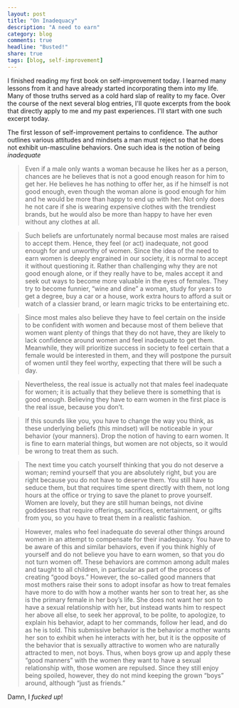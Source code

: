 ```yaml
---
layout: post
title: "On Inadequacy"
description: "A need to earn"
category: blog
comments: true
headline: "Busted!"
share: true
tags: [blog, self-improvement]
---
```

I finished reading my first book on self-improvement today.  I learned many lessons from it and have already started incorporating them into my life.  Many of those truths served as a cold hard slap of reality to my face.  Over the course of the next several blog entries, I'll quote excerpts from the book that directly apply to me and my past experiences.  I'll start with one such excerpt today.

The first lesson of self-improvement pertains to confidence.  The author outlines various attitudes and mindsets a man must reject so that he does not exhibit un-masculine behaviors.  One such idea is the notion of being *inadequate*

> Even if a male only wants a woman because he likes her as a person, chances are he believes that is not a good enough reason for him to get her. He believes he has nothing to offer her, as if he himself is not good enough, even though the woman alone is good enough for him and he would be more than happy to end up with her. Not only does he not care if she is wearing expensive clothes with the trendiest brands, but he would also be more than happy to have her even without any clothes at all.

> Such beliefs are unfortunately normal because most males are raised to accept them. Hence, they feel (or act) inadequate, not good enough for and unworthy of women. Since the idea of the need to earn women is deeply engrained in our society, it is normal to accept it without questioning it. Rather than challenging why they are not good enough alone, or if they really have to be, males accept it and seek out ways to become more valuable in the eyes of females. They try to become funnier, “wine and dine” a woman, study for years to get a degree, buy a car or a house, work extra hours to afford a suit or watch of a classier brand, or learn magic tricks to be entertaining etc.

> Since most males also believe they have to feel certain on the inside to be confident with women and because most of them believe that women want plenty of things that they do not have, they are likely to lack confidence around women and feel inadequate to get them. Meanwhile, they will prioritize success in society to feel certain that a female would be interested in them, and they will postpone the pursuit of women until they feel worthy, expecting that there will be such a day.

> Nevertheless, the real issue is actually not that males feel inadequate for women; it is actually that they believe there is something that is good enough. Believing they have to earn women in the first place is the real issue, because you don’t.

> If this sounds like you, you have to change the way you think, as these underlying beliefs (this mindset) will be noticeable in your behavior (your manners). Drop the notion of having to earn women. It is fine to earn material things, but women are not objects, so it would be wrong to treat them as such.

> The next time you catch yourself thinking that you do not deserve a woman; remind yourself that you are absolutely right, but you are right because you do not have to deserve them. You still have to seduce them, but that requires time spent directly with them, not long hours at the office or trying to save the planet to prove yourself. Women are lovely, but they are still human beings, not divine goddesses that require offerings, sacrifices, entertainment, or gifts from you, so you have to treat them in a realistic fashion.

> However, males who feel inadequate do several other things around women in an attempt to compensate for their inadequacy. You have to be aware of this and similar behaviors, even if you think highly of yourself and do not believe you have to earn women, so that you do not turn women off. These behaviors are common among adult males and taught to all children, in particular as part of the process of creating “good boys.” However, the so-called good manners that most mothers raise their sons to adopt insofar as how to treat females have more to do with how a mother wants her son to treat her, as she is the primary female in her boy’s life. She does not want her son to have a sexual relationship with her, but instead wants him to respect her above all else, to seek her approval, to be polite, to apologize, to explain his behavior, adapt to her commands, follow her lead, and do as he is told. This submissive behavior is the behavior a mother wants her son to exhibit when he interacts with her, but it is the opposite of the behavior that is sexually attractive to women who are naturally attracted to men, not boys. Thus, when boys grow up and apply these “good manners” with the women they want to have a sexual relationship with, those women are repulsed. Since they still enjoy being spoiled, however, they do not mind keeping the grown “boys” around, although “just as friends.”

Damn, I *fucked up*!
